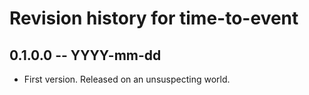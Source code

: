 # Revision history for time-to-event

## 0.1.0.0 -- YYYY-mm-dd

* First version. Released on an unsuspecting world.
